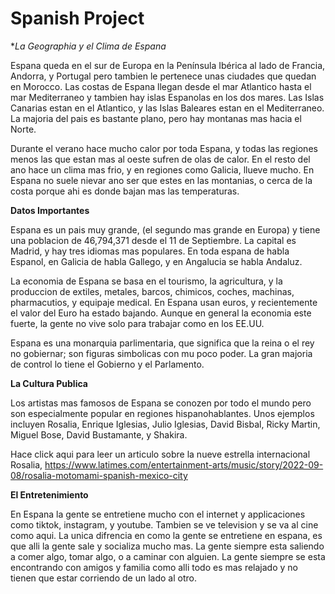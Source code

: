 

Spanish Project
===============
**La Geographia y el Clima de Espana*

Espana queda en el sur de Europa en la Península Ibérica al lado de Francia, Andorra, y Portugal pero tambien le pertenece unas ciudades que quedan en Morocco. Las costas de Espana llegan desde el mar Atlantico hasta el mar Mediterraneo y tambien hay islas Espanolas en los dos mares. Las Islas Canarias estan en el Atlantico, y las Islas Baleares estan en el Mediterraneo. La majoria del pais es bastante plano, pero hay montanas mas hacia el Norte. 

Durante el verano hace mucho calor por toda Espana, y todas las regiones menos las que estan mas al oeste sufren de olas de calor. En el resto del ano hace un clima mas frio, y en regiones como Galicia, llueve mucho. En Espana no suele nievar ano ser que estes en las montanias, o cerca de la costa porque ahi es donde bajan mas las temperaturas. 

**Datos Importantes**

Espana es un pais muy grande, (el segundo mas grande en Europa) y tiene una poblacion de 46,794,371 desde el 11 de Septiembre. La capital es Madrid, y hay tres idiomas mas populares. En toda espana de habla Espanol, en Galicia de habla Gallego, y en Angalucia se habla Andaluz.

La economia de Espana se basa en el tourismo, la agricultura, y la produccion de extiles, metales, barcos, chimicos, coches, machinas, pharmacutios, y equipaje medical. En Espana usan euros, y recientemente el valor del Euro ha estado bajando. Aunque en general la economia este fuerte, la gente no vive solo para trabajar como en los EE.UU.

Espana es una monarquia parlimentaria, que significa que la reina o el rey no gobiernar; son figuras simbolicas con mu poco poder. La gran majoria de control lo tiene el Gobierno y el Parlamento. 

**La Cultura Publica**

Los artistas mas famosos de Espana se conozen por todo el mundo pero son especialmente popular en regiones hispanohablantes. Unos ejemplos incluyen Rosalia, Enrique Iglesias, Julio Iglesias, David Bisbal, Ricky Martin, Miguel Bose, David Bustamante, y Shakira. 

Hace click aqui para leer un articulo sobre la nueve estrella internacional Rosalia, https://www.latimes.com/entertainment-arts/music/story/2022-09-08/rosalia-motomami-spanish-mexico-city

**El Entretenimiento**

En Espana la gente se entretiene mucho con el internet y applicaciones como tiktok, instagram, y youtube. Tambien se ve television y se va al cine como aqui. La unica difrencia en como la gente se entretiene en espana, es que alli la gente sale y socializa mucho mas. La gente siempre esta saliendo a comer algo, tomar algo, o a caminar con alguien. La gente siempre se esta encontrando con amigos y familia como alli todo es mas relajado y no tienen que estar corriendo de un lado al otro.
